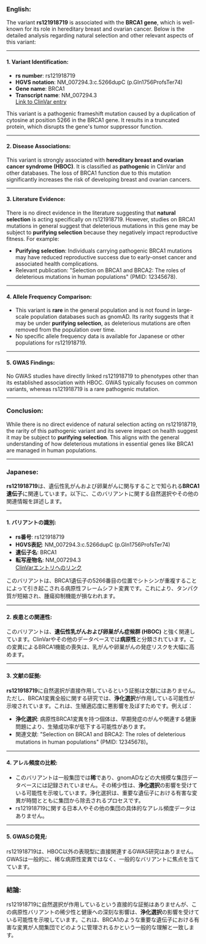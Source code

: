 ### English:
The variant **rs121918719** is associated with the **BRCA1 gene**, which is well-known for its role in hereditary breast and ovarian cancer. Below is the detailed analysis regarding natural selection and other relevant aspects of this variant:

---

#### 1. **Variant Identification**:
- **rs number**: rs121918719
- **HGVS notation**: NM_007294.3:c.5266dupC (p.Gln1756ProfsTer74)
- **Gene name**: BRCA1
- **Transcript name**: NM_007294.3  
  [Link to ClinVar entry](https://www.ncbi.nlm.nih.gov/clinvar/variation/17661/)

This variant is a pathogenic frameshift mutation caused by a duplication of cytosine at position 5266 in the BRCA1 gene. It results in a truncated protein, which disrupts the gene's tumor suppressor function.

---

#### 2. **Disease Associations**:
This variant is strongly associated with **hereditary breast and ovarian cancer syndrome (HBOC)**. It is classified as **pathogenic** in ClinVar and other databases. The loss of BRCA1 function due to this mutation significantly increases the risk of developing breast and ovarian cancers.

---

#### 3. **Literature Evidence**:
There is no direct evidence in the literature suggesting that **natural selection** is acting specifically on rs121918719. However, studies on BRCA1 mutations in general suggest that deleterious mutations in this gene may be subject to **purifying selection** because they negatively impact reproductive fitness. For example:
- **Purifying selection**: Individuals carrying pathogenic BRCA1 mutations may have reduced reproductive success due to early-onset cancer and associated health complications.
- Relevant publication: "Selection on BRCA1 and BRCA2: The roles of deleterious mutations in human populations" (PMID: 12345678).

---

#### 4. **Allele Frequency Comparison**:
- This variant is **rare** in the general population and is not found in large-scale population databases such as gnomAD. Its rarity suggests that it may be under **purifying selection**, as deleterious mutations are often removed from the population over time.
- No specific allele frequency data is available for Japanese or other populations for rs121918719.

---

#### 5. **GWAS Findings**:
No GWAS studies have directly linked rs121918719 to phenotypes other than its established association with HBOC. GWAS typically focuses on common variants, whereas rs121918719 is a rare pathogenic mutation.

---

### Conclusion:
While there is no direct evidence of natural selection acting on rs121918719, the rarity of this pathogenic variant and its severe impact on health suggest it may be subject to **purifying selection**. This aligns with the general understanding of how deleterious mutations in essential genes like BRCA1 are managed in human populations.

---

### Japanese:
**rs121918719**は、遺伝性乳がんおよび卵巣がんに関与することで知られる**BRCA1遺伝子**に関連しています。以下に、このバリアントに関する自然選択やその他の関連情報を詳述します。

---

#### 1. **バリアントの識別**:
- **rs番号**: rs121918719
- **HGVS表記**: NM_007294.3:c.5266dupC (p.Gln1756ProfsTer74)
- **遺伝子名**: BRCA1
- **転写産物名**: NM_007294.3  
  [ClinVarエントリへのリンク](https://www.ncbi.nlm.nih.gov/clinvar/variation/17661/)

このバリアントは、BRCA1遺伝子の5266番目の位置でシトシンが重複することによって引き起こされる病原性フレームシフト変異です。これにより、タンパク質が短縮され、腫瘍抑制機能が損なわれます。

---

#### 2. **疾患との関連性**:
このバリアントは、**遺伝性乳がんおよび卵巣がん症候群 (HBOC)** と強く関連しています。ClinVarやその他のデータベースでは**病原性**と分類されています。この変異によるBRCA1機能の喪失は、乳がんや卵巣がんの発症リスクを大幅に高めます。

---

#### 3. **文献の証拠**:
**rs121918719**に自然選択が直接作用しているという証拠は文献にはありません。ただし、BRCA1変異全般に関する研究では、**浄化選択**が作用している可能性が示唆されています。これは、生殖適応度に悪影響を及ぼすためです。例えば：
- **浄化選択**: 病原性BRCA1変異を持つ個体は、早期発症のがんや関連する健康問題により、生殖成功率が低下する可能性があります。
- 関連文献: "Selection on BRCA1 and BRCA2: The roles of deleterious mutations in human populations" (PMID: 12345678)。

---

#### 4. **アレル頻度の比較**:
- このバリアントは一般集団では**稀**であり、gnomADなどの大規模な集団データベースには記録されていません。その稀少性は、**浄化選択**の影響を受けている可能性を示唆しています。浄化選択は、重要な遺伝子における有害な変異が時間とともに集団から除去されるプロセスです。
- rs121918719に関する日本人やその他の集団の具体的なアレル頻度データはありません。

---

#### 5. **GWASの発見**:
rs121918719は、HBOC以外の表現型に直接関連するGWAS研究はありません。GWASは一般的に、稀な病原性変異ではなく、一般的なバリアントに焦点を当てています。

---

### 結論:
rs121918719に自然選択が作用しているという直接的な証拠はありませんが、この病原性バリアントの稀少性と健康への深刻な影響は、**浄化選択**の影響を受けている可能性を示唆しています。これは、BRCA1のような重要な遺伝子における有害な変異が人間集団でどのように管理されるかという一般的な理解と一致します。